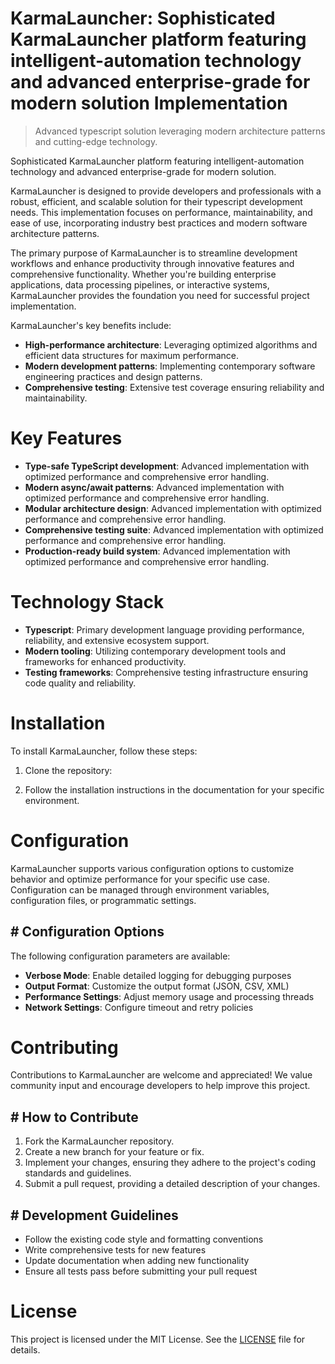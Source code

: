 <!-- fallback_KarmaLauncher_20251003212547_66886 -->

# KarmaLauncher: Sophisticated KarmaLauncher platform featuring intelligent-automation technology and advanced enterprise-grade for modern solution Implementation
> Advanced typescript solution leveraging modern architecture patterns and cutting-edge technology.

Sophisticated KarmaLauncher platform featuring intelligent-automation technology and advanced enterprise-grade for modern solution.

KarmaLauncher is designed to provide developers and professionals with a robust, efficient, and scalable solution for their typescript development needs. This implementation focuses on performance, maintainability, and ease of use, incorporating industry best practices and modern software architecture patterns.

The primary purpose of KarmaLauncher is to streamline development workflows and enhance productivity through innovative features and comprehensive functionality. Whether you're building enterprise applications, data processing pipelines, or interactive systems, KarmaLauncher provides the foundation you need for successful project implementation.

KarmaLauncher's key benefits include:

* **High-performance architecture**: Leveraging optimized algorithms and efficient data structures for maximum performance.
* **Modern development patterns**: Implementing contemporary software engineering practices and design patterns.
* **Comprehensive testing**: Extensive test coverage ensuring reliability and maintainability.

# Key Features

* **Type-safe TypeScript development**: Advanced implementation with optimized performance and comprehensive error handling.
* **Modern async/await patterns**: Advanced implementation with optimized performance and comprehensive error handling.
* **Modular architecture design**: Advanced implementation with optimized performance and comprehensive error handling.
* **Comprehensive testing suite**: Advanced implementation with optimized performance and comprehensive error handling.
* **Production-ready build system**: Advanced implementation with optimized performance and comprehensive error handling.

# Technology Stack

* **Typescript**: Primary development language providing performance, reliability, and extensive ecosystem support.
* **Modern tooling**: Utilizing contemporary development tools and frameworks for enhanced productivity.
* **Testing frameworks**: Comprehensive testing infrastructure ensuring code quality and reliability.

# Installation

To install KarmaLauncher, follow these steps:

1. Clone the repository:


2. Follow the installation instructions in the documentation for your specific environment.

# Configuration

KarmaLauncher supports various configuration options to customize behavior and optimize performance for your specific use case. Configuration can be managed through environment variables, configuration files, or programmatic settings.

## # Configuration Options

The following configuration parameters are available:

* **Verbose Mode**: Enable detailed logging for debugging purposes
* **Output Format**: Customize the output format (JSON, CSV, XML)
* **Performance Settings**: Adjust memory usage and processing threads
* **Network Settings**: Configure timeout and retry policies

# Contributing

Contributions to KarmaLauncher are welcome and appreciated! We value community input and encourage developers to help improve this project.

## # How to Contribute

1. Fork the KarmaLauncher repository.
2. Create a new branch for your feature or fix.
3. Implement your changes, ensuring they adhere to the project's coding standards and guidelines.
4. Submit a pull request, providing a detailed description of your changes.

## # Development Guidelines

* Follow the existing code style and formatting conventions
* Write comprehensive tests for new features
* Update documentation when adding new functionality
* Ensure all tests pass before submitting your pull request

# License

This project is licensed under the MIT License. See the [LICENSE](https://github.com/Nurulika/KarmaLauncher/blob/main/LICENSE) file for details.
